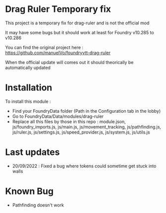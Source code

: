 # Drag Ruler Temporary fix
This project is a temporary fix for drag-ruler and is not the official mod

It may have some bugs but it should work at least for Foundry v10.285 to v10.286

You can find the original project here : https://github.com/manuelVo/foundryvtt-drag-ruler

When the official update will comes out it should theorically be automatically updated

# Installation

To install this module :

- Find your FoundryData folder (Path in the Configuration tab in the lobby)
- Go to FoundryData/Data/modules/drag-ruler
- Replace all this files by those in this repo : module.json, js/foundry_imports.js, js/main.js, js/movement_tracking, js/pathfinding.js, js/ruler.js, js/settings.js, js/speed_provider.js, js/system.js, js/utils.js

# Last updates

- 20/09/2022 : Fixed a bug where tokens could sometime get stuck into walls

# Known Bug

- Pathfinding doesn't work